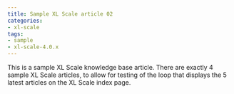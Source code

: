 ```yaml
---
title: Sample XL Scale article 02
categories:
- xl-scale
tags:
- sample
- xl-scale-4.0.x
---
```


This is a sample XL Scale knowledge base article. There are exactly 4 sample XL Scale articles, to allow for testing of the loop that displays the 5 latest articles on the XL Scale index page.
